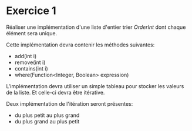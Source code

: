 # Exercice 1

Réaliser une implémentation d'une liste d'entier trier _OrderInt_ dont chaque élément sera unique.

Cette implémentation devra contenir les méthodes suivantes:
* add(int i)
* remove(int i)
* contains(int i)
* where(Function<Integer, Boolean> expression)

L'implémentation devra utiliser un simple tableau pour stocker les valeurs de la liste. Et celle-ci devra être itérative. 

Deux implémentation de l'itération seront présentes:
* du plus petit au plus grand
* du plus grand au plus petit